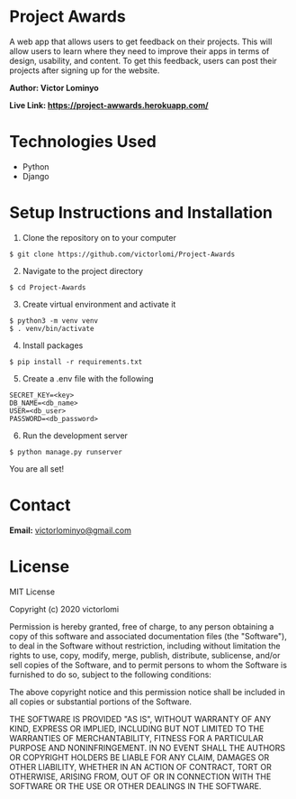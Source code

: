 # Project Awards
A web app that allows users to get feedback on their projects. This will allow users to learn where they need to improve their apps in terms of design, usability, and content. To get this feedback, users can post their projects after signing up for the website.


**Author: Victor Lominyo**

**Live Link: https://project-awwards.herokuapp.com/**


Technologies Used
=
- Python 
- Django


Setup Instructions and Installation
=
1. Clone the repository on to your computer

```
$ git clone https://github.com/victorlomi/Project-Awards
```

2. Navigate to the project directory 

```
$ cd Project-Awards
```

3. Create virtual environment and activate it

```
$ python3 -m venv venv
$ . venv/bin/activate
``` 

4. Install packages

```
$ pip install -r requirements.txt
```

5. Create a .env file with the following

```
SECRET_KEY=<key>
DB_NAME=<db_name>
USER=<db_user>
PASSWORD=<db_password>
```

6. Run the development server

```
$ python manage.py runserver
```

You are all set!

Contact
=
**Email:** victorlominyo@gmail.com

License
=
MIT License

Copyright (c) 2020 victorlomi

Permission is hereby granted, free of charge, to any person obtaining a copy
of this software and associated documentation files (the "Software"), to deal
in the Software without restriction, including without limitation the rights
to use, copy, modify, merge, publish, distribute, sublicense, and/or sell
copies of the Software, and to permit persons to whom the Software is
furnished to do so, subject to the following conditions:

The above copyright notice and this permission notice shall be included in all
copies or substantial portions of the Software.

THE SOFTWARE IS PROVIDED "AS IS", WITHOUT WARRANTY OF ANY KIND, EXPRESS OR
IMPLIED, INCLUDING BUT NOT LIMITED TO THE WARRANTIES OF MERCHANTABILITY,
FITNESS FOR A PARTICULAR PURPOSE AND NONINFRINGEMENT. IN NO EVENT SHALL THE
AUTHORS OR COPYRIGHT HOLDERS BE LIABLE FOR ANY CLAIM, DAMAGES OR OTHER
LIABILITY, WHETHER IN AN ACTION OF CONTRACT, TORT OR OTHERWISE, ARISING FROM,
OUT OF OR IN CONNECTION WITH THE SOFTWARE OR THE USE OR OTHER DEALINGS IN THE
SOFTWARE.
